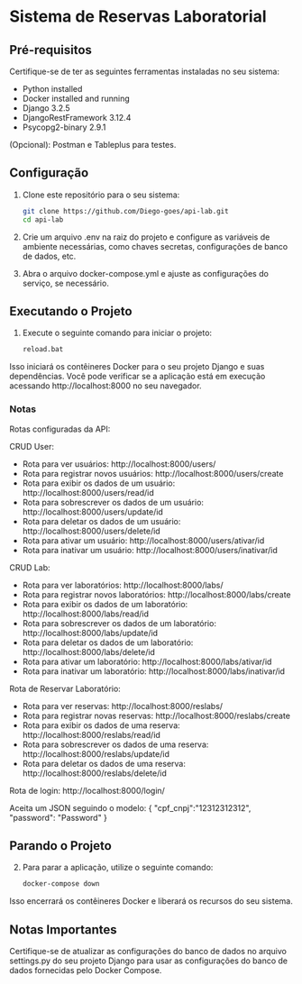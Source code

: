 # Sistema de Reservas Laboratorial

## Pré-requisitos

Certifique-se de ter as seguintes ferramentas instaladas no seu sistema:

- Python installed 
- Docker installed and running
- Django 3.2.5
- DjangoRestFramework 3.12.4
- Psycopg2-binary 2.9.1

(Opcional): Postman e Tableplus para testes.

## Configuração

1. Clone este repositório para o seu sistema:

   ```bash
   git clone https://github.com/Diego-goes/api-lab.git
   cd api-lab
   
2. Crie um arquivo .env na raiz do projeto e configure as variáveis de ambiente necessárias, como chaves secretas, configurações de banco de dados, etc.

3. Abra o arquivo docker-compose.yml e ajuste as configurações do serviço, se necessário.

## Executando o Projeto

1. Execute o seguinte comando para iniciar o projeto:

    ```bash
    reload.bat

Isso iniciará os contêineres Docker para o seu projeto Django e suas dependências. Você pode verificar se a aplicação está em execução acessando http://localhost:8000 no seu navegador.

### Notas

Rotas configuradas da API:

CRUD User:
- Rota para ver usuários: 
http://localhost:8000/users/
- Rota para registrar novos usuários: 
http://localhost:8000/users/create
- Rota para exibir os dados de um usuário: 
http://localhost:8000/users/read/id
- Rota para sobrescrever os dados de um usuário: 
http://localhost:8000/users/update/id
- Rota para deletar os dados de um usuário: 
http://localhost:8000/users/delete/id
- Rota para ativar um usuário: 
http://localhost:8000/users/ativar/id
- Rota para inativar um usuário: 
http://localhost:8000/users/inativar/id

CRUD Lab:
- Rota para ver laboratórios: 
http://localhost:8000/labs/
- Rota para registrar novos laboratórios: 
http://localhost:8000/labs/create
- Rota para exibir os dados de um laboratório: 
http://localhost:8000/labs/read/id
- Rota para sobrescrever os dados de um laboratório: 
http://localhost:8000/labs/update/id
- Rota para deletar os dados de um laboratório: 
http://localhost:8000/labs/delete/id
- Rota para ativar um laboratório: 
http://localhost:8000/labs/ativar/id
- Rota para inativar um laboratório: 
http://localhost:8000/labs/inativar/id

Rota de Reservar Laboratório:
- Rota para ver reservas: 
http://localhost:8000/reslabs/
- Rota para registrar novas reservas: 
http://localhost:8000/reslabs/create
- Rota para exibir os dados de uma reserva: 
http://localhost:8000/reslabs/read/id
- Rota para sobrescrever os dados de uma reserva: 
http://localhost:8000/reslabs/update/id
- Rota para deletar os dados de uma reserva: 
http://localhost:8000/reslabs/delete/id

Rota de login:
http://localhost:8000/login/

Aceita um JSON seguindo o modelo:
    {
        "cpf_cnpj":"12312312312",
        "password": "Password"
    }


## Parando o Projeto

2. Para parar a aplicação, utilize o seguinte comando:

    ```bash
    docker-compose down

Isso encerrará os contêineres Docker e liberará os recursos do seu sistema.

## Notas Importantes
Certifique-se de atualizar as configurações do banco de dados no arquivo settings.py do seu projeto Django para usar as configurações do banco de dados fornecidas pelo Docker Compose.
